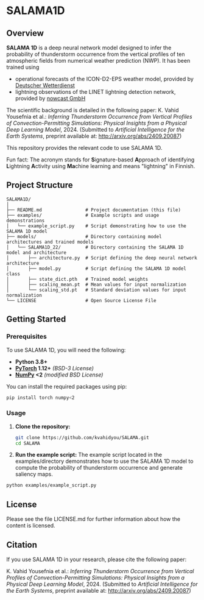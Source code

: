 # SALAMA1D

## Overview
**SALAMA 1D** is a deep neural network model designed to infer the probability of thunderstorm occurrence from the vertical profiles of ten atmospheric fields from numerical weather prediction (NWP). It has been trained using
- operational forecasts of the ICON-D2-EPS weather model, provided by [Deutscher Wetterdienst](https://www.dwd.de/)
- lightning observations of the LINET lightning detection network, provided by [nowcast GmbH](https://www.nowcast.de/)

The scientific background is detailed in the following paper:
K. Vahid Yousefnia et al.: _Inferring Thunderstorm Occurrence from Vertical Profiles of Convection-Permitting Simulations: Physical Insights from a Physical Deep Learning Model_, 2024. (Submitted to _Artificial Intelligence for the Earth Systems_, preprint available at: http://arxiv.org/abs/2409.20087)

This repository provides the relevant code to use SALAMA 1D.

Fun fact: The acronym stands for **S**ignature-based **A**pproach of identifying **L**ightning **A**ctivity using **Ma**chine learning and means "lightning" in Finnish.



## Project Structure

```plaintext
SALAMA1D/
│
├── README.md                # Project documentation (this file)
├── examples/                # Example scripts and usage demonstrations
│   └── example_script.py    # Script demonstrating how to use the SALAMA 1D model
├── models/                  # Directory containing model architectures and trained models
│   └── SALAMA1D_22/         # Directory containing the SALAMA 1D model and architecture
│       ├── architecture.py  # Script defining the deep neural network architecture
│       ├── model.py         # Script defining the SALAMA 1D model class
│       ├── state_dict.pth   # Trained model weights
│       ├── scaling_mean.pt  # Mean values for input normalization
│       └── scaling_std.pt   # Standard deviation values for input normalization
└── LICENSE                  # Open Source License File
```

## Getting Started

### Prerequisites

To use SALAMA 1D, you will need the following:

- **Python 3.8+**
- **[PyTorch](https://pytorch.org/) 1.12+** _(BSD-3 License)_
- **[NumPy](https://numpy.org/) <2** _(modified BSD License)_

You can install the required packages using pip:

```bash
pip install torch numpy<2
```

### Usage

1. **Clone the repository:**

   ```bash
   git clone https://github.com/kvahidyou/SALAMA.git
   cd SALAMA
   ```
2. **Run the example script:**
The example script located in the examples/directory demonstrates how to use the SALAMA 1D model to compute the probability of thunderstorm occurrence and generate saliency maps.
```bash
python examples/example_script.py
```

## License
Please see the file LICENSE.md for further information about how the content is licensed.

## Citation
If you use SALAMA 1D in your research, please cite the following paper:

K. Vahid Yousefnia et al.: _Inferring Thunderstorm Occurrence from Vertical Profiles of Convection-Permitting Simulations: Physical Insights from a Physical Deep Learning Model_, 2024. (Submitted to _Artificial Intelligence for the Earth Systems_, preprint available at: http://arxiv.org/abs/2409.20087)

